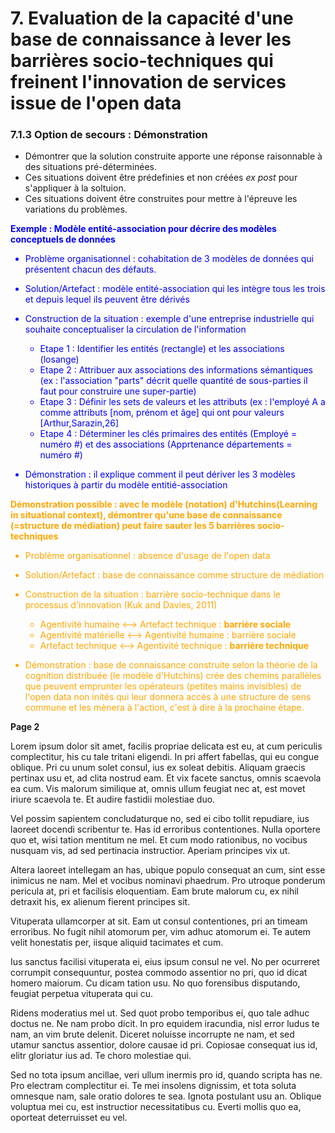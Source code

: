 # 7. Evaluation de la capacité d'une base de connaissance à lever les barrières socio-techniques qui freinent l'innovation de services issue de l'open data


### 7.1.3 Option de secours : Démonstration 

- Démontrer que la solution construite apporte une réponse raisonnable à des situations pré-déterminées. 
- Ces situations doivent être prédefinies et non créées *ex post* pour s'appliquer à la soltuion.
- Ces situations doivent être construites pour mettre à l'épreuve les variations du problèmes. 

<span style="color:blue"> 

**Exemple : Modèle entité-association pour décrire des modèles conceptuels de données**

- Problème organisationnel : cohabitation de 3 modèles de données qui présentent chacun des défauts.
- Solution/Artefact : modèle entité-association qui les intègre tous les trois et depuis lequel ils peuvent être dérivés

- Construction de la situation : exemple d'une entreprise industrielle qui souhaite conceptualiser la circulation de l'information 
 
  * Etape 1 : Identifier les entités (rectangle) et les associations (losange)
  * Etape 2 : Attribuer aux associations des informations sémantiques (ex : l'association "parts" décrit quelle quantité de sous-parties il faut pour construire une super-partie)
  * Etape 3 : Définir les sets de valeurs et les attributs (ex : l'employé A a comme attributs [nom, prénom et âge] qui ont pour valeurs [Arthur,Sarazin,26]
  * Etape 4 : Déterminer les clés primaires des entités (Employé = numéro #) et des associations (Apprtenance départements = numéro #)

- Démonstration : il explique comment il peut dériver les 3 modèles historiques à partir du modèle entitié-association 
 
</span>


<span style="color:orange"> 
  
**Démonstration possible : avec le modèle (notation) d'Hutchins(Learning in situational context), démontrer qu'une base de connaissance (=structure de médiation) peut faire sauter les 5 barrières socio-techniques** 

- Problème organisationnel : absence d'usage de l'open data 
- Solution/Artefact : base de connaissance comme structure de médiation 
- Construction de la situation : barrière socio-technique dans le processus d'innovation (Kuk and Davies, 2011)
  * Agentivité humaine <--> Artefact technique : **barrière sociale**
  * Agentivité matérielle <--> Agentivité humaine : barrière sociale
  * Artefact technique <--> Agentivité technique : **barrière technique**

- Démonstration : base de connaissance construite selon la théorie de la cognition distribuée (le modèle d'Hutchins) crée des chemins parallèles que peuvent emprunter les opérateurs (petites mains invisibles) de l'open data non inités qui leur donnera accès à une structure de sens commune et les mènera à l'action, c'est à dire à la prochaine étape.  


</span>


**Page 2**

Lorem ipsum dolor sit amet, facilis propriae delicata est eu, at cum periculis complectitur, his cu tale tritani eligendi. In pri affert fabellas, qui eu congue oblique. Pri cu unum solet consul, ius ex soleat debitis. Aliquam graecis pertinax usu et, ad clita nostrud eam. Et vix facete sanctus, omnis scaevola ea cum. Vis malorum similique at, omnis ullum feugiat nec at, est movet iriure scaevola te. Et audire fastidii molestiae duo.

Vel possim sapientem concludaturque no, sed ei cibo tollit repudiare, ius laoreet docendi scribentur te. Has id erroribus contentiones. Nulla oportere quo et, wisi tation mentitum ne mel. Et cum modo rationibus, no vocibus nusquam vis, ad sed pertinacia instructior. Aperiam principes vix ut.

Altera laoreet intellegam an has, ubique populo consequat an cum, sint esse inimicus ne nam. Mel et vocibus nominavi phaedrum. Pro utroque ponderum pericula at, pri et facilisis eloquentiam. Eam brute malorum cu, ex nihil detraxit his, ex alienum fierent principes sit.

Vituperata ullamcorper at sit. Eam ut consul contentiones, pri an timeam erroribus. No fugit nihil atomorum per, vim adhuc atomorum ei. Te autem velit honestatis per, iisque aliquid tacimates et cum.

Ius sanctus facilisi vituperata ei, eius ipsum consul ne vel. No per ocurreret corrumpit consequuntur, postea commodo assentior no pri, quo id dicat homero maiorum. Cu dicam tation usu. No quo forensibus disputando, feugiat perpetua vituperata qui cu.

Ridens moderatius mel ut. Sed quot probo temporibus ei, quo tale adhuc doctus ne. Ne nam probo dicit. In pro equidem iracundia, nisl error ludus te nam, an vim brute delenit. Diceret noluisse incorrupte ne nam, et sed utamur sanctus assentior, dolore causae id pri. Copiosae consequat ius id, elitr gloriatur ius ad. Te choro molestiae qui.

Sed no tota ipsum ancillae, veri ullum inermis pro id, quando scripta has ne. Pro electram complectitur ei. Te mei insolens dignissim, et tota soluta omnesque nam, sale oratio dolores te sea. Ignota postulant usu an. Oblique voluptua mei cu, est instructior necessitatibus cu. Everti mollis quo ea, oporteat deterruisset eu vel.
